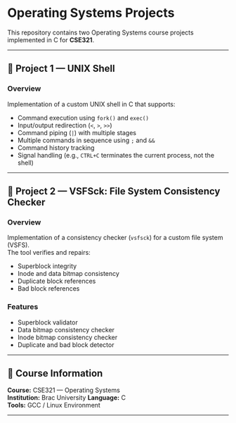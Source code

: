 # Operating Systems Projects

This repository contains two Operating Systems course projects implemented in C for **CSE321**.

---

## 🧩 Project 1 — UNIX Shell

### Overview
Implementation of a custom UNIX shell in C that supports:
- Command execution using `fork()` and `exec()`
- Input/output redirection (`<`, `>`, `>>`)
- Command piping (`|`) with multiple stages
- Multiple commands in sequence using `;` and `&&`
- Command history tracking
- Signal handling (e.g., `CTRL+C` terminates the current process, not the shell)


---

## 🧰 Project 2 — VSFSck: File System Consistency Checker

### Overview
Implementation of a consistency checker (`vsfsck`) for a custom file system (VSFS).  
The tool verifies and repairs:
- Superblock integrity  
- Inode and data bitmap consistency  
- Duplicate block references  
- Bad block references  

### Features
- Superblock validator  
- Data bitmap consistency checker  
- Inode bitmap consistency checker  
- Duplicate and bad block detector  

---

## 🏫 Course Information
**Course:** CSE321 — Operating Systems  
**Institution:** Brac University
**Language:** C  
**Tools:** GCC / Linux Environment  

---
